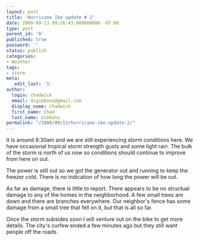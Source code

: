 ```yaml
---
layout: post
title: 'Hurricane Ike update # 2'
date: 2008-09-13 09:26:43.000000000 -07:00
type: post
parent_id: '0'
published: true
password: ''
status: publish
categories:
- Weather
tags:
- storm
meta:
  _edit_last: '1'
author:
  login: chadwick
  email: dcgibbons@gmail.com
  display_name: chadwick
  first_name: Chad
  last_name: Gibbons
permalink: "/2008/09/13/hurricane-ike-update-2/"
---
```

It is around 9:30am and we are still experiencing storm conditions here. We have occasional tropical storm strength gusts and some light rain. The bulk of the storm is north of us now so conditions should continue to improve from here on out.

The power is still out so we got the generator out and running to keep the freezer cold. There is no indication of how long the power will be out.

As far as damage, there is little to report. There appears to be no structual damage to any of the homes in the neighborhood. A few small trees are down and there are branches everywhere. Our neighbor's fence has some damage from a small tree that fell on it, but that is all so far.

Once the storm subsides soon I will venture out on the bike to get more details. The city's curfew ended a few minutes ago but they still want people off the roads.

